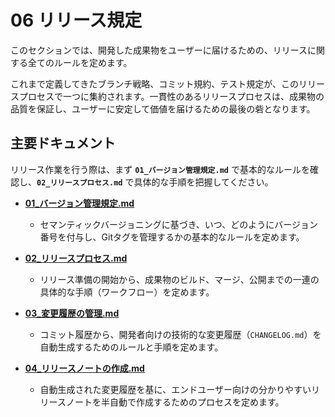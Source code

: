 # 06 リリース規定

このセクションでは、開発した成果物をユーザーに届けるための、リリースに関する全てのルールを定めます。

これまで定義してきたブランチ戦略、コミット規約、テスト規定が、このリリースプロセスで一つに集約されます。一貫性のあるリリースプロセスは、成果物の品質を保証し、ユーザーに安定して価値を届けるための最後の砦となります。

## 主要ドキュメント

リリース作業を行う際は、まず **`01_バージョン管理規定.md`** で基本的なルールを確認し、**`02_リリースプロセス.md`** で具体的な手順を把握してください。

- **[01\_バージョン管理規定.md](./01_バージョン管理規定.md)**
  - セマンティックバージョニングに基づき、いつ、どのようにバージョン番号を付与し、Gitタグを管理するかの基本的なルールを定めます。

- **[02\_リリースプロセス.md](./02_リリースプロセス.md)**
  - リリース準備の開始から、成果物のビルド、マージ、公開までの一連の具体的な手順（ワークフロー）を定めます。

- **[03\_変更履歴の管理.md](./03_変更履歴の管理.md)**
  - コミット履歴から、開発者向けの技術的な変更履歴（`CHANGELOG.md`）を自動生成するためのルールと手順を定めます。

- **[04\_リリースノートの作成.md](./04_リリースノートの作成.md)**
  - 自動生成された変更履歴を基に、エンドユーザー向けの分かりやすいリリースノートを半自動で作成するためのプロセスを定めます。
